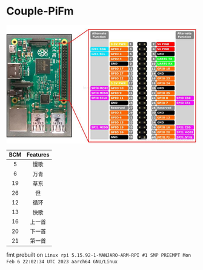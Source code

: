 # Couple-PiFm

![rpi3b_gpio](./rpi3b_gpio.jpeg)

| BCM | Features |
|:---:|:--------:|
|  5  |    慢歌    |
|  6  |    万青    |
| 19  |    草东    |
| 26  |    但     |
| 12  |    循环    |
| 13  |    快歌    |
| 16  |   上一首    |
| 20  |   下一首    |
| 21  |   第一首    |

fmt prebuilt on `Linux rpi 5.15.92-1-MANJARO-ARM-RPI #1 SMP PREEMPT Mon Feb 6 22:02:34 UTC 2023 aarch64 GNU/Linux`